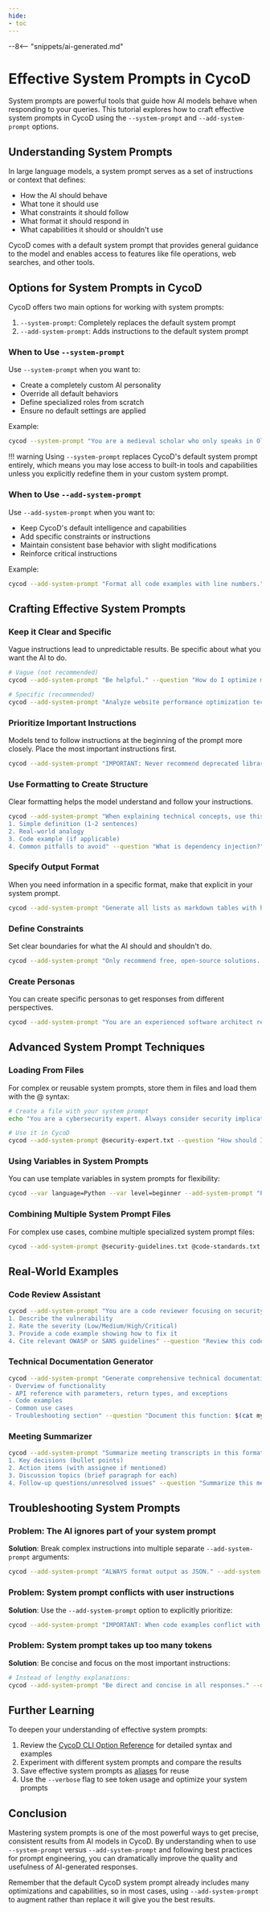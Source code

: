 ```yaml
---
hide:
- toc
---
```


--8<-- "snippets/ai-generated.md"

# Effective System Prompts in CycoD

System prompts are powerful tools that guide how AI models behave when responding to your queries. This tutorial explores how to craft effective system prompts in CycoD using the `--system-prompt` and `--add-system-prompt` options.

## Understanding System Prompts

In large language models, a system prompt serves as a set of instructions or context that defines:

- How the AI should behave
- What tone it should use
- What constraints it should follow
- What format it should respond in
- What capabilities it should or shouldn't use

CycoD comes with a default system prompt that provides general guidance to the model and enables access to features like file operations, web searches, and other tools.

## Options for System Prompts in CycoD

CycoD offers two main options for working with system prompts:

1. `--system-prompt`: Completely replaces the default system prompt
2. `--add-system-prompt`: Adds instructions to the default system prompt

### When to Use `--system-prompt`

Use `--system-prompt` when you want to:

- Create a completely custom AI personality
- Override all default behaviors
- Define specialized roles from scratch
- Ensure no default settings are applied

Example:
```bash
cycod --system-prompt "You are a medieval scholar who only speaks in Old English and answers questions about history." --question "What happened in 1066?"
```

!!! warning
    Using `--system-prompt` replaces CycoD's default system prompt entirely, which means you may lose access to built-in tools and capabilities unless you explicitly redefine them in your custom system prompt.

### When to Use `--add-system-prompt`

Use `--add-system-prompt` when you want to:

- Keep CycoD's default intelligence and capabilities
- Add specific constraints or instructions
- Maintain consistent base behavior with slight modifications
- Reinforce critical instructions

Example:
```bash
cycod --add-system-prompt "Format all code examples with line numbers." --question "How do I create a REST API in Node.js?"
```

## Crafting Effective System Prompts

### Keep it Clear and Specific

Vague instructions lead to unpredictable results. Be specific about what you want the AI to do.

```bash
# Vague (not recommended)
cycod --add-system-prompt "Be helpful." --question "How do I optimize my website?"

# Specific (recommended)
cycod --add-system-prompt "Analyze website performance optimization techniques. For each technique, provide: 1) Description, 2) Implementation difficulty (1-5), 3) Impact on performance (1-5)." --question "How do I optimize my website?"
```

### Prioritize Important Instructions

Models tend to follow instructions at the beginning of the prompt more closely. Place the most important instructions first.

```bash
cycod --add-system-prompt "IMPORTANT: Never recommend deprecated libraries or functions." "Focus on modern best practices for 2023 and beyond." --question "How should I handle authentication in a web app?"
```

### Use Formatting to Create Structure

Clear formatting helps the model understand and follow your instructions.

```bash
cycod --add-system-prompt "When explaining technical concepts, use this structure:
1. Simple definition (1-2 sentences)
2. Real-world analogy
3. Code example (if applicable)
4. Common pitfalls to avoid" --question "What is dependency injection?"
```

### Specify Output Format

When you need information in a specific format, make that explicit in your system prompt.

```bash
cycod --add-system-prompt "Generate all lists as markdown tables with headers." --question "What are the top 5 JavaScript frameworks in 2023?"
```

### Define Constraints

Set clear boundaries for what the AI should and shouldn't do.

```bash
cycod --add-system-prompt "Only recommend free, open-source solutions. Do not suggest proprietary software." --question "What tools can I use to edit photos?"
```

### Create Personas

You can create specific personas to get responses from different perspectives.

```bash
cycod --add-system-prompt "You are an experienced software architect reviewing code. Point out design flaws, maintainability issues, and potential performance bottlenecks." --question "Review this design pattern: [code snippet]"
```

## Advanced System Prompt Techniques

### Loading From Files

For complex or reusable system prompts, store them in files and load them with the @ syntax:

```bash
# Create a file with your system prompt
echo "You are a cybersecurity expert. Always consider security implications in your answers." > security-expert.txt

# Use it in CycoD
cycod --add-system-prompt @security-expert.txt --question "How should I store user passwords?"
```

### Using Variables in System Prompts

You can use template variables in system prompts for flexibility:

```bash
cycod --var language=Python --var level=beginner --add-system-prompt "Provide examples in {language} only. Explain as if to a {level} programmer." --question "How do I read files?"
```

### Combining Multiple System Prompt Files

For complex use cases, combine multiple specialized system prompt files:

```bash
cycod --add-system-prompt @security-guidelines.txt @code-standards.txt @output-format.txt --question "Review this authentication code:"
```

## Real-World Examples

### Code Review Assistant

```bash
cycod --add-system-prompt "You are a code reviewer focusing on security issues. For each issue found:
1. Describe the vulnerability
2. Rate the severity (Low/Medium/High/Critical)
3. Provide a code example showing how to fix it
4. Cite relevant OWASP or SANS guidelines" --question "Review this code: $(cat vulnerable_code.js)"
```

### Technical Documentation Generator

```bash
cycod --add-system-prompt "Generate comprehensive technical documentation. Include:
- Overview of functionality
- API reference with parameters, return types, and exceptions
- Code examples
- Common use cases
- Troubleshooting section" --question "Document this function: $(cat my_function.py)"
```

### Meeting Summarizer

```bash
cycod --add-system-prompt "Summarize meeting transcripts in this format:
1. Key decisions (bullet points)
2. Action items (with assignee if mentioned)
3. Discussion topics (brief paragraph for each)
4. Follow-up questions/unresolved issues" --question "Summarize this meeting transcript: $(cat meeting_notes.txt)"
```

## Troubleshooting System Prompts

### Problem: The AI ignores part of your system prompt

**Solution**: Break complex instructions into multiple separate `--add-system-prompt` arguments:

```bash
cycod --add-system-prompt "ALWAYS format output as JSON." --add-system-prompt "Include error handling in all code examples." --question "How do I make an API request in JavaScript?"
```

### Problem: System prompt conflicts with user instructions

**Solution**: Use the `--add-system-prompt` option to explicitly prioritize:

```bash
cycod --add-system-prompt "IMPORTANT: When code examples conflict with user instructions, always follow user instructions." --question "Show me deprecated JavaScript code for backwards compatibility."
```

### Problem: System prompt takes up too many tokens

**Solution**: Be concise and focus on the most important instructions:

```bash
# Instead of lengthy explanations:
cycod --add-system-prompt "Be direct and concise in all responses." --question "Explain quantum computing."
```

## Further Learning

To deepen your understanding of effective system prompts:

1. Review the [CycoD CLI Option Reference](../reference/cli/options/add-system-prompt.md) for detailed syntax and examples
2. Experiment with different system prompts and compare the results
3. Save effective system prompts as [aliases](./creating-user-aliases.md) for reuse
4. Use the `--verbose` flag to see token usage and optimize your system prompts

## Conclusion

Mastering system prompts is one of the most powerful ways to get precise, consistent results from AI models in CycoD. By understanding when to use `--system-prompt` versus `--add-system-prompt` and following best practices for prompt engineering, you can dramatically improve the quality and usefulness of AI-generated responses.

Remember that the default CycoD system prompt already includes many optimizations and capabilities, so in most cases, using `--add-system-prompt` to augment rather than replace it will give you the best results.